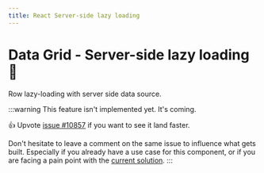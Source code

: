 ```yaml
---
title: React Server-side lazy loading
---
```


# Data Grid - Server-side lazy loading 🚧

<p class="description">Row lazy-loading with server side data source.</p>

:::warning
This feature isn't implemented yet. It's coming.

👍 Upvote [issue #10857](https://github.com/mui/mui-x/issues/10857) if you want to see it land faster.

Don't hesitate to leave a comment on the same issue to influence what gets built. Especially if you already have a use case for this component, or if you are facing a pain point with the [current solution](https://mui.com/x/react-data-grid/row-updates/#lazy-loading).
:::
